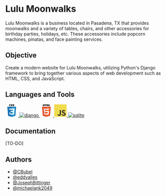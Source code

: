 # Lulu Moonwalks

Lulu Moonwalks is a business located in Pasadena, TX that provides moonwalks and a variety of tables, chairs, and other accessories for birthday parties, holidays, etc. These accessories include popcorn machines, pinatas, and face painting services. 

## Objective

Create a modern website for Lulu Moonwalks, utilizing Python's Django framework to bring together various aspects of web development such as HTML, CSS, and JavaScript. 

## Languages and Tools
<p align="left"> <a href="https://www.w3schools.com/css/" target="_blank" rel="noreferrer"> <img src="https://raw.githubusercontent.com/devicons/devicon/master/icons/css3/css3-original-wordmark.svg" alt="css3" width="40" height="40"/> </a> <a href="https://www.djangoproject.com/" target="_blank" rel="noreferrer"> <img src="https://cdn.worldvectorlogo.com/logos/django.svg" alt="django" width="40" height="40"/> </a> <a href="https://www.w3.org/html/" target="_blank" rel="noreferrer"> <img src="https://raw.githubusercontent.com/devicons/devicon/master/icons/html5/html5-original-wordmark.svg" alt="html5" width="40" height="40"/> </a> <a href="https://developer.mozilla.org/en-US/docs/Web/JavaScript" target="_blank" rel="noreferrer"> <img src="https://raw.githubusercontent.com/devicons/devicon/master/icons/javascript/javascript-original.svg" alt="javascript" width="40" height="40"/> </a> <a href="https://www.sqlite.org/" target="_blank" rel="noreferrer"> <img src="https://www.vectorlogo.zone/logos/sqlite/sqlite-icon.svg" alt="sqlite" width="40" height="40"/> </a> </p>

## Documentation

[TO-DO]

## Authors

- [@CBubel](https://www.github.com/CBubel)
- [@eddvalles](https://www.github.com/eddvalles)
- [@JosephBittinger](https://www.github.com/JosephBittinger)
- [@michaelank2049](https://www.github.com/michaelank2049)
